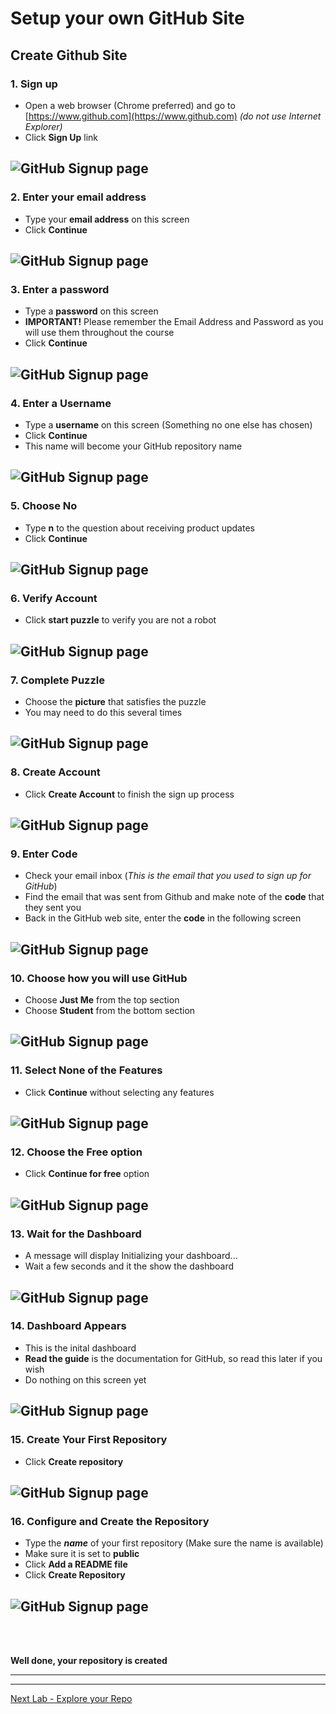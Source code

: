 # Setup your own GitHub Site

## Create Github Site 

### 1. Sign up
- Open a web browser (Chrome preferred) and go to  [https://www.github.com](https://www.github.com) *(do not use Internet Explorer)* 
- Click **Sign Up** link

![GitHub Signup page](Pics/git01.jpg)
---

### 2. Enter your email address
- Type your **email address** on this screen
- Click **Continue**

![GitHub Signup page](Pics/git03.jpg)
---

### 3. Enter a password
- Type a **password** on this screen
- **IMPORTANT!** Please remember the Email Address and Password as you will use them throughout the course
- Click **Continue**

![GitHub Signup page](Pics/git04.jpg)
---


### 4. Enter a Username
- Type a **username** on this screen (Something no one else has chosen)
- Click **Continue**
- This name will become your GitHub repository name

![GitHub Signup page](Pics/git05.jpg)
---


### 5. Choose No 
- Type **n** to the question about receiving product updates
- Click **Continue**

![GitHub Signup page](Pics/git06.jpg)
---

### 6. Verify Account
- Click **start puzzle** to verify you are not a robot

![GitHub Signup page](Pics/git07.jpg)
---


### 7. Complete Puzzle
- Choose the **picture** that satisfies the puzzle
- You may need to do this several times

![GitHub Signup page](Pics/git08.jpg)
---

### 8. Create Account
- Click **Create Account** to finish the sign up process

![GitHub Signup page](Pics/git09.jpg)
---

### 9. Enter Code
- Check your email inbox (*This is the email that you used to sign up for GitHub*)
- Find the email that was sent from Github and make note of the **code** that they sent you
- Back in the GitHub web site, enter the **code** in the following screen

![GitHub Signup page](Pics/git10.jpg)
---

### 10. Choose how you will use GitHub
- Choose **Just Me** from the top section 
- Choose **Student** from the bottom section

![GitHub Signup page](Pics/git12.jpg)
---

### 11. Select None of the Features 
- Click **Continue** without selecting any features

![GitHub Signup page](Pics/git13.jpg)
---

### 12. Choose the Free option
- Click **Continue for free** option

![GitHub Signup page](Pics/git14.jpg)
---

### 13. Wait for the Dashboard
- A message will display Initializing your dashboard...
- Wait a few seconds and it the show the dashboard

![GitHub Signup page](Pics/git15.jpg)
---

### 14. Dashboard Appears
- This is the inital dashboard
- **Read the guide** is the documentation for GitHub, so read this later if you wish
- Do nothing on this screen yet

![GitHub Signup page](Pics/git16.jpg)
---

### 15. Create Your First Repository
- Click **Create repository**

![GitHub Signup page](Pics/git17.jpg)
---

### 16. Configure and Create the Repository
- Type the ***name*** of your first repository (Make sure the name is available)
- Make sure it is set to **public**
- Click **Add a README file**
- Click **Create Repository**

![GitHub Signup page](Pics/git18.jpg)
---

<br>
<br>

**Well done, your repository is created**

---
---


[Next Lab - Explore your Repo](ExploreRepo.md#lets-explore-the-repository)
